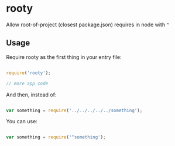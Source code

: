 # rooty

Allow root-of-project (closest package.json) requires in node with `^`

## Usage

Require rooty as the first thing in your entry file:

```javascript

require('rooty');

// more app code

```

And then, instead of:

```javascript

var something = require('../../../../../something');

```

You can use:

```javascript

var something = require('^something');

```